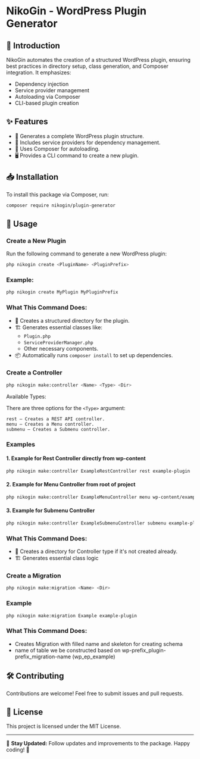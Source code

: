 # NikoGin - WordPress Plugin Generator

## 🚀 Introduction
NikoGin automates the creation of a structured WordPress plugin, ensuring best practices in directory setup, class generation, and Composer integration. It emphasizes:

- Dependency injection
- Service provider management
- Autoloading via Composer
- CLI-based plugin creation

## ✨ Features
- 📂 Generates a complete WordPress plugin structure.
- 🔧 Includes service providers for dependency management.
- 📜 Uses Composer for autoloading.
- 🖥️ Provides a CLI command to create a new plugin.

## 📥 Installation
To install this package via Composer, run:
```sh
composer require nikogin/plugin-generator
```

## 🔧 Usage
### Create a New Plugin
Run the following command to generate a new WordPress plugin:
```sh
php nikogin create <PluginName> <PluginPrefix>
```

### Example:
```sh
php nikogin create MyPlugin MyPluginPrefix
```

### What This Command Does:
- 📁 Creates a structured directory for the plugin.
- 🏗️ Generates essential classes like:
    - `Plugin.php`
    - `ServiceProviderManager.php`
    - Other necessary components.
- 📦 Automatically runs `composer install` to set up dependencies.

### Create a Controller

```sh
php nikogin make:controller <Name> <Type> <Dir> 
```

Available Types:

There are three options for the `<Type>` argument:

    rest – Creates a REST API controller.
    menu – Creates a Menu controller.
    submenu – Creates a Submenu controller.

### Examples
#### 1. Example for Rest Controller directly from wp-content
```sh
php nikogin make:controller ExampleRestController rest example-plugin
```
#### 2. Example for Menu Controller from root of project
```sh
php nikogin make:controller ExampleMenuController menu wp-content/example-plugin
```
#### 3. Example for Submenu Controller 
```sh
php nikogin make:controller ExampleSubmenuController submenu example-plugin
```
### What This Command Does:
- 📁 Creates a directory for Controller type if it's not created already.
- 🏗️ Generates essential class logic

### Create a Migration

```sh
php nikogin make:migration <Name> <Dir> 
```

### Example 
```sh
php nikogin make:migration Example example-plugin 
```

### What This Command Does:
- Creates Migration with filled name and skeleton for creating schema
- name of table we be constructed based on wp-prefix_plugin-prefix_migration-name (wp_ep_example)

## 🛠️ Contributing
Contributions are welcome! Feel free to submit issues and pull requests.

## 📄 License
This project is licensed under the MIT License.

---
🔗 **Stay Updated:** Follow updates and improvements to the package. Happy coding! 🚀

